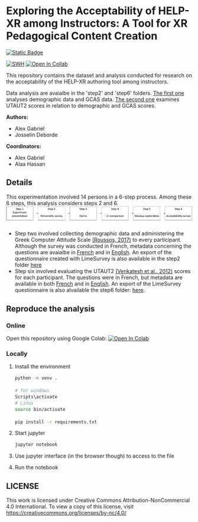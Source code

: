 # Exploring the Acceptability of HELP-XR among Instructors: A Tool for XR Pedagogical Content Creation
[![Static Badge](https://img.shields.io/badge/Orignal%20paper%20DOI-10.1145%2F3656650.3656681-green)](https://doi.org/10.1145/3656650.3656681)

[![SWH](https://archive.softwareheritage.org/badge/origin/https://github.com/ERPI-UL/helpxr-instructor-acceptability/)](https://archive.softwareheritage.org/browse/origin/?origin_url=https://github.com/ERPI-UL/helpxr-instructor-acceptability)
[![Open In Collab](https://colab.research.google.com/assets/colab-badge.svg)](https://colab.research.google.com/github/ERPI-UL/helpxr-instructor-acceptability/)

This repository contains the dataset and analysis conducted for research on the acceptability of the HELP-XR authoring tool among instructors.

Data analysis are avaialbe in the 'step2' and 'step6' folders. [The first one](/step2-GCASSurvey/step2-GCASAnalysis.ipynb) analyses demographic data and GCAS data. [The second one](/step6-UTAUT2/Step6-UTAUT2.ipynb) examines UTAUT2 scores in relation to demographic and GCAS scores.

__Authors:__ 
* Alex Gabriel
* Josselin Deborde

__Coordinators:__ 
* Alex Gabriel
* Alaa Hassan

## Details 
This experimentation involved 14 persons in a 6-step process. Among these 6 steps, this analysis considers steps 2 and 6. 
![experimentation process schema](docs/Process2.png)
* Step two involved collecting demographic data and administering the Greek Computer Attitude Scale [(Roussos, 2017)](http://doi.org/10.1016/j.chb.2004.10.027) to every participant. Although the survey was conducted in French, metadata concerning the questions are avaialbe in [French](/step2-GCASSurvey/step2-metadata-FR.csv) and in [English](/step2-GCASSurvey/step2-metadata-EN.csv). An export of the questionnaire created with LimeSurvey is also available in the step2 folder [here](/step2-GCASSurvey/step2-GCASSurvey-backup.lss)  
* Step six involved evaluating the UTAUT2 [(Venkatesh et al., 2012)](http://doi.org/10.2307/41410412) scores for each participant. The questions were in French, but metadata are available in both [French](/step6-UTAUT2/step6-metadata-EN.csv) and in [English](/step6-UTAUT2/step6-metadata-FR.csv). An export of the LimeSurvey questionnaire is also alvailable the step6 folder: [here](/step6-UTAUT2/step6-UTAUT2-limesurvey_survey_backup.lss).

## Reproduce the analysis 

### Online
Open this repository using Google Colab: [![Open In Colab](https://colab.research.google.com/assets/colab-badge.svg)](https://colab.research.google.com/github/ERPI-UL/helpxr-instructor-acceptability/)

### Locally 
1. Install the environment
    ```sh
    python -m venv .

    # for windows 
    Scripts\activate
    # Linux
    source bin/activate

    pip install -r requirements.txt
    ```
2. Start jupyter
    ```sh
    jupyter notebook
    ```
3. Use jupyter interface (in the browser though) to access to the file

4. Run the notebook

## LICENSE
This work is licensed under Creative Commons Attribution-NonCommercial 4.0 International. To view a copy of this license, visit https://creativecommons.org/licenses/by-nc/4.0/